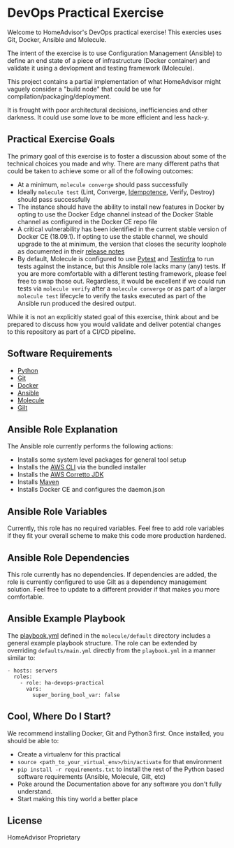 DevOps Practical Exercise
=========

Welcome to HomeAdvisor's DevOps practical exercise! This exercies uses Git, Docker, Ansible and Molecule.

The intent of the exercise is to use Configuration Management (Ansible) to define an end state of a piece of infrastructure (Docker container) and validate 
it using a devlopment and testing framework (Molecule).

This project contains a partial implementation of what HomeAdvisor might vaguely consider a "build node" that could be use for compilation/packaging/deployment.

It is frought with poor architectural decisions, inefficiencies and other darkness. It could use some love to be more efficient and less hack-y.

Practical Exercise Goals
------------------------
The primary goal of this exercise is to foster a discussion about some of the technical choices you made and why. There are many different paths that could be taken to achieve some or all of the following outcomes:
* At a minimum, `molecule converge` should pass successfully
* Ideally `molecule test` (Lint, Converge, [Idempotence](https://docs.ansible.com/ansible/latest/reference_appendices/glossary.html), Verify, Destroy) should pass successfully
* The instance should have the ability to install new features in Docker by opting to use the Docker Edge channel instead of the Docker Stable channel as configured in the Docker CE repo file
* A critical vulnerability has been identified in the current stable version of Docker CE (18.09.1). If opting to use the stable channel, we should upgrade to the at minimum, the version that closes the security loophole as documented in their [release notes](https://docs.docker.com/engine/release-notes/)
* By default, Molecule is configured to use [Pytest](https://docs.pytest.org/en/latest/) and [Testinfra](https://testinfra.readthedocs.io/en/latest/) to run tests against the instance, but this Ansible role lacks many (any) tests. If you are more comfortable with a different testing framework, please feel free to swap those out. Regardless, it would be excellent if we could run tests via `molecule verify` after a `molecule converge` or as part of a larger `molecule test` lifecycle to verify the tasks executed as part of the Ansible run produced the desired output.

While it is not an explicitly stated goal of this exercise, think about and be prepared to discuss how you would validate and deliver potential changes to this repository as part of a CI/CD pipeline.


Software Requirements
------------
* [Python](https://www.python.org/downloads/)
* [Git](https://git-scm.com/downloads)
* [Docker](https://docs.docker.com/install/)
* [Ansible](https://docs.ansible.com/ansible/latest/index.html)
* [Molecule](https://molecule.readthedocs.io/en/stable/)
* [Gilt](https://gilt.readthedocs.io/en/latest/)


Ansible Role Explanation
------------------------

The Ansible role currently performs the following actions:
* Installs some system level packages for general tool setup
* Installs the [AWS CLI](https://docs.aws.amazon.com/cli/latest/userguide/install-bundle.html) via the bundled installer
* Installs the [AWS Corretto JDK](https://docs.aws.amazon.com/corretto/latest/corretto-8-ug/what-is-corretto-8.html)
* Installs [Maven](https://maven.apache.org/)
* Installs Docker CE and configures the daemon.json

Ansible Role Variables
----------------------

Currently, this role has no required variables. Feel free to add role variables if they fit your overall scheme to make this code more production hardened.

Ansible Role Dependencies
-------------------------

This role currently has no dependencies. If dependencies are added, the role is currently configured to use Gilt as a dependency management solution. Feel free to update to a different provider if that makes you more comfortable.

Ansible Example Playbook
------------------------

The [playbook.yml](roles/ha-devops-practical/molecule/default/playbook.yml) defined in the `molecule/default` directory includes a general example playbook structure.
The role can be extended by overriding `defaults/main.yml` directly from the `playbook.yml` in a manner similar to:

    - hosts: servers
      roles:
        - role: ha-devops-practical
          vars:
            super_boring_bool_var: false


Cool, Where Do I Start?
-----------------------

We recommend installing Docker, Git and Python3 first. Once installed, you should be able to:
* Create a virtualenv for this practical
* `source <path_to_your_virtual_env>/bin/activate` for that environment
* `pip install -r requirements.txt` to install the rest of the Python based software requirements (Ansible, Molecule, Gilt, etc)
* Poke around the Documentation above for any software you don't fully understand.
* Start making this tiny world a better place

License
-------

HomeAdvisor Proprietary
